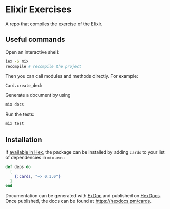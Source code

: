 # Elixir Exercises

A repo that compiles the exercise of the Elixir.

## Useful commands

Open an interactive shell:

```bash
iex -S mix
recompile # recompile the project
```

Then you can call modules and methods directly. For example:

```bash
Card.create_deck
```

Generate a document by using

```bash
mix docs
```

Run the tests:

```bash
mix test
```

## Installation

If [available in Hex](https://hex.pm/docs/publish), the package can be installed
by adding `cards` to your list of dependencies in `mix.exs`:

```elixir
def deps do
  [
    {:cards, "~> 0.1.0"}
  ]
end
```

Documentation can be generated with [ExDoc](https://github.com/elixir-lang/ex_doc)
and published on [HexDocs](https://hexdocs.pm). Once published, the docs can
be found at <https://hexdocs.pm/cards>.

